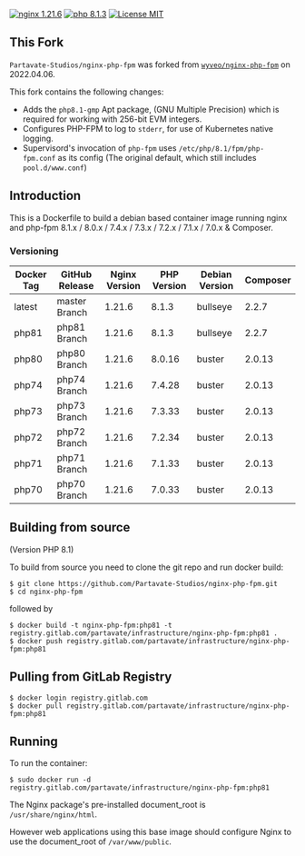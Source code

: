 [![nginx 1.21.6](https://img.shields.io/badge/nginx-1.21.6-brightgreen.svg?&logo=nginx&logoColor=white&style=for-the-badge)](https://nginx.org/en/CHANGES) [![php 8.1.3](https://img.shields.io/badge/php--fpm-8.1.3-blue.svg?&logo=php&logoColor=white&style=for-the-badge)](https://secure.php.net/releases/8_1_3.php) [![License MIT](https://img.shields.io/badge/license-MIT-blue.svg?&style=for-the-badge)](https://github.com/wyveo/nginx-php-fpm/blob/master/LICENSE)

## This Fork

`Partavate-Studios/nginx-php-fpm` was forked from [`wyveo/nginx-php-fpm`](https://github.com/wyveo/nginx-php-fpm) on 2022.04.06.

This fork contains the following changes:

* Adds the `php8.1-gmp` Apt package, (GNU Multiple Precision) which is required for working with 256-bit EVM integers.
* Configures PHP-FPM to log to `stderr`, for use of Kubernetes native logging.
* Supervisord's invocation of `php-fpm` uses `/etc/php/8.1/fpm/php-fpm.conf` as its config (The original default, which still includes `pool.d/www.conf`)

## Introduction
This is a Dockerfile to build a debian based container image running nginx and php-fpm 8.1.x / 8.0.x / 7.4.x / 7.3.x / 7.2.x / 7.1.x / 7.0.x & Composer.

### Versioning
| Docker Tag | GitHub Release | Nginx Version | PHP Version | Debian Version | Composer
|-----|-------|-----|--------|--------|------|
| latest | master Branch |1.21.6 | 8.1.3 | bullseye | 2.2.7 |
| php81 | php81 Branch |1.21.6 | 8.1.3 | bullseye | 2.2.7 |
| php80 | php80 Branch |1.21.6 | 8.0.16 | buster | 2.0.13 |
| php74 | php74 Branch |1.21.6 | 7.4.28 | buster | 2.0.13 |
| php73 | php73 Branch |1.21.6 | 7.3.33 | buster | 2.0.13 |
| php72 | php72 Branch |1.21.6 | 7.2.34 | buster | 2.0.13 |
| php71 | php71 Branch |1.21.6 | 7.1.33 | buster | 2.0.13 |
| php70 | php70 Branch |1.21.6 | 7.0.33 | buster | 2.0.13 |

## Building from source

(Version PHP 8.1)

To build from source you need to clone the git repo and run docker build:
```
$ git clone https://github.com/Partavate-Studios/nginx-php-fpm.git
$ cd nginx-php-fpm
```

followed by
```
$ docker build -t nginx-php-fpm:php81 -t registry.gitlab.com/partavate/infrastructure/nginx-php-fpm:php81 .
$ docker push registry.gitlab.com/partavate/infrastructure/nginx-php-fpm:php81
```


## Pulling from GitLab Registry
```
$ docker login registry.gitlab.com
$ docker pull registry.gitlab.com/partavate/infrastructure/nginx-php-fpm:php81
```

## Running
To run the container:
```
$ sudo docker run -d registry.gitlab.com/partavate/infrastructure/nginx-php-fpm:php81
```

The Nginx package's pre-installed document_root is `/usr/share/nginx/html`. 

However web applications using this base image should configure Nginx to use the document_root of `/var/www/public`.
